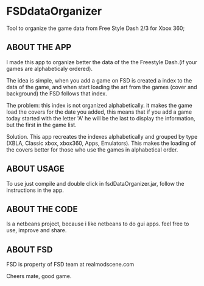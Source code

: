 FSDdataOrganizer
================

Tool to organize the game data from Free Style Dash 2/3 for Xbox 360;


ABOUT THE APP
-------------
I made this app to organize better the data of the the Freestyle Dash.(if your games are alphabeticaly ordered).

The idea is simple, when you add a game on FSD is created a index to the data of the game, and when start loading the art from the games (cover and background) the FSD follows that index.

The problem: this index is not organized alphabetically. it makes the game load the covers for the date you added, this means that if you add a game today started with the letter 'A' he will be the last to display the information, but the first in the game list.

Solution. This app recreates the indexes alphabetically and grouped by type (XBLA, Classic xbox, xbox360, Apps, Emulators).
This makes the loading of the covers better for those who use the games in alphabetical order.



ABOUT USAGE
-----------
To use just compile and double click in fsdDataOrganizer.jar, follow the instructions in the app.



ABOUT THE CODE
--------------
Is a netbeans project, because i like netbeans to do gui apps. feel free to use, improve and share.


ABOUT FSD
---------
FSD is property of FSD team at realmodscene.com



Cheers mate, good game.
